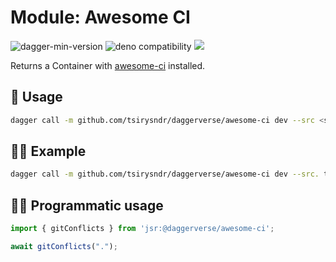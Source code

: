 # Module: Awesome CI

![dagger-min-version](https://img.shields.io/badge/dagger-v0.10.0-blue?color=3D66FF)
![deno compatibility](https://shield.deno.dev/deno/^1.41)
[![](https://jsr.io/badges/@daggerverse/awesome-ci)](https://jsr.io/@daggerverse/awesome-ci)

Returns a Container with [awesome-ci](https://github.com/cytopia/awesome-ci) installed.

## 🚀 Usage

```sh
dagger call -m github.com/tsirysndr/daggerverse/awesome-ci dev --src <source> terminal
```

## 🧑‍🔬 Example

```sh
dagger call -m github.com/tsirysndr/daggerverse/awesome-ci dev --src. terminal
```

## 🧑‍💻 Programmatic usage

```typescript
import { gitConflicts } from 'jsr:@daggerverse/awesome-ci';

await gitConflicts(".");
```

